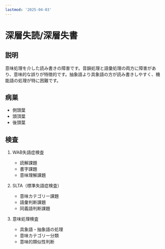 ```yaml
---
lastmod: '2025-04-03'
---
```


# 深層失読/深層失書

## 説明

意味処理を介した読み書きの障害です。音韻処理と語彙処理の両方に障害があり、意味的な誤りが特徴的です。抽象語より具象語の方が読み書きしやすく、機能語の処理が特に困難です。

## 病巣

- 側頭葉
- 頭頂葉
- 後頭葉

## 検査

1. WAB失語症検査

   - 読解課題
   - 書字課題
   - 意味理解課題

2. SLTA（標準失語症検査）

   - 意味カテゴリー課題
   - 語彙判断課題
   - 同義語判断課題

3. 意味処理検査
   - 具象語・抽象語の処理
   - 意味カテゴリー分類
   - 意味的類似性判断
